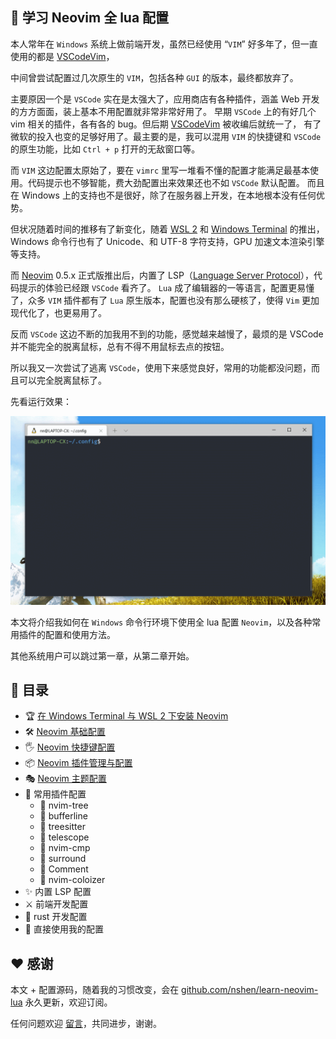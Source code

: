## 📜 学习 Neovim 全 lua 配置

本人常年在 `Windows` 系统上做前端开发，虽然已经使用 “`VIM`” 好多年了，但一直使用的都是 [VSCodeVim](https://github.com/VSCodeVim/Vim)，

中间曾尝试配置过几次原生的 `VIM`，包括各种 `GUI` 的版本，最终都放弃了。

主要原因一个是 `VSCode` 实在是太强大了，应用商店有各种插件，涵盖 Web 开发的方方面面，装上基本不用配置就非常非常好用了。
早期 `VSCode` 上的有好几个 vim 相关的插件，各有各的 bug。但后期 [VSCodeVim](https://github.com/VSCodeVim/Vim) 被收编后就统一了，
有了微软的投入也变的足够好用了。最主要的是，我可以混用 `VIM` 的快捷键和 `VSCode` 的原生功能，比如 `Ctrl + p` 打开的无敌窗口等。

而 `VIM` 这边配置太原始了，要在 `vimrc` 里写一堆看不懂的配置才能满足最基本使用。代码提示也不够智能，费大劲配置出来效果还也不如 `VSCode` 默认配置。
而且在 Windows 上的支持也不是很好，除了在服务器上开发，在本地根本没有任何优势。

但状况随着时间的推移有了新变化，随着 [WSL 2](https://docs.microsoft.com/en-us/windows/wsl/) 和 [Windows Terminal](https://www.microsoft.com/zh-cn/p/windows-terminal)
的推出，Windows 命令行也有了 Unicode、和 UTF-8 字符支持，GPU 加速文本渲染引擎等支持。

而 [Neovim](https://github.com/neovim/neovim) 0.5.x 正式版推出后，内置了 LSP（[Language Server Protocol](https://microsoft.github.io/language-server-protocol/)），代码提示的体验已经跟 `VSCode` 看齐了。
`Lua` 成了编辑器的一等语言，配置更易懂了，众多 `VIM` 插件都有了 `Lua` 原生版本，配置也没有那么硬核了，使得 `Vim` 更加现代化了，也更易用了。

反而 `VSCode` 这边不断的加我用不到的功能，感觉越来越慢了，最烦的是 VSCode 并不能完全的脱离鼠标，总有不得不用鼠标去点的按钮。

所以我又一次尝试了逃离 `VSCode`，使用下来感觉良好，常用的功能都没问题，而且可以完全脱离鼠标了。

先看运行效果：

![neovim run in wsl2](./docs/imgs/gif1.gif)

本文将介绍我如何在 `Windows` 命令行环境下使用全 lua 配置 `Neovim`，以及各种常用插件的配置和使用方法。

其他系统用户可以跳过第一章，从第二章开始。

## 📃 目录

- 🏆 [在 Windows Terminal 与 WSL 2 下安装 Neovim](./docs/windows-terminal-wsl2.md)
- 🛠 [Neovim 基础配置](./docs/basic-config.md)
- 🖐 [Neovim 快捷键配置](./docs/keybindings.md)
- 📦 [Neovim 插件管理与配置](./docs/packer-usage.md)
- 🎭 [Neovim 主题配置](./docs/colorscheme.md)
- 🛒 常用插件配置
  - 📌 nvim-tree
  - 📌 bufferline
  - 📌 treesitter
  - 📌 telescope
  - 📌 nvim-cmp
  - 📌 surround
  - 📌 Comment
  - 📌 nvim-coloizer
- ✨ 内置 LSP 配置
- ⚔ 前端开发配置
- 🦀 rust 开发配置
- 🎉 直接使用我的配置

## ❤ 感谢

本文 + 配置源码，随着我的习惯改变，会在 [github.com/nshen/learn-neovim-lua](https://github.com/nshen/learn-neovim-lua) 永久更新，欢迎订阅。

任何问题欢迎 [留言](https://github.com/nshen/learn-neovim-lua/issues)，共同进步，谢谢。
